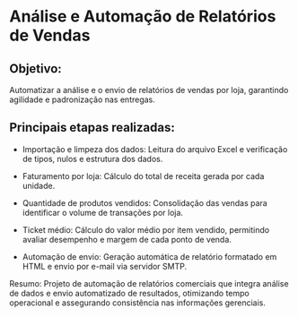 # Análise e Automação de Relatórios de Vendas

## Objetivo:
Automatizar a análise e o envio de relatórios de vendas por loja, garantindo agilidade e padronização nas entregas.

## Principais etapas realizadas:

- Importação e limpeza dos dados: Leitura do arquivo Excel e verificação de tipos, nulos e estrutura dos dados.

- Faturamento por loja: Cálculo do total de receita gerada por cada unidade.

- Quantidade de produtos vendidos: Consolidação das vendas para identificar o volume de transações por loja.

- Ticket médio: Cálculo do valor médio por item vendido, permitindo avaliar desempenho e margem de cada ponto de venda.

- Automação de envio: Geração automática de relatório formatado em HTML e envio por e-mail via servidor SMTP.

Resumo:
Projeto de automação de relatórios comerciais que integra análise de dados e envio automatizado de resultados, otimizando tempo operacional e assegurando consistência nas informações gerenciais.
